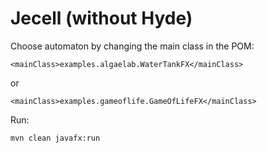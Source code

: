 
# Jecell (without Hyde)

Choose automaton by changing the main class in the POM:
```
<mainClass>examples.algaelab.WaterTankFX</mainClass>
```
or
```
<mainClass>examples.gameoflife.GameOfLifeFX</mainClass>
```

Run:
```
mvn clean javafx:run
```
